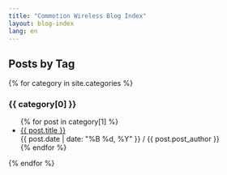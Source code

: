 ```yaml
---
title: "Commotion Wireless Blog Index"
layout: blog-index
lang: en
---
```

<div class="blog-index">
<h2>Posts by Tag</h2>
{% for category in site.categories %}
 <h3 id="{{ category[0] }}">{{ category[0] }}</h3> 
 <ul>
  {% for post in category[1] %} 
    <li><a href="{{ post.url }}">{{ post.title }}</a><br />
    {{ post.date | date: "%B %d, %Y" }} / {{ post.post_author }}</li> 
  {% endfor %}
 </ul>
{% endfor %}
</div>
